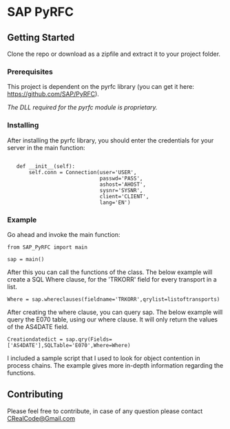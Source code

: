 # SAP PyRFC

## Getting Started

Clone the repo or download as a zipfile and extract it to your project folder.


### Prerequisites

This project is dependent on the pyrfc library (you can get it here: https://github.com/SAP/PyRFC).


_The DLL required for the pyrfc module is proprietary._


### Installing

After installing the pyrfc library, you should enter the credentials for your server in the main function:

 ```

    def __init__(self):
        self.conn = Connection(user='USER',
                               passwd='PASS',
                               ashost='AHOST',
                               sysnr='SYSNR',
                               client='CLIENT',
                               lang='EN')

```

### Example

Go ahead and invoke the main function:

```
from SAP_PyRFC import main

sap = main()

```

After this you can call the functions of the class. The below example will create a SQL Where clause, for the 'TRKORR' field for every transport in a list.

```
Where = sap.whereclauses(fieldname='TRKORR',qrylist=listoftransports)

```

After creating the where clause, you can query sap. The below example will query the E070 table, using our where clause. It will only return the values of the AS4DATE field.

```
Creationdatedict = sap.qry(Fields=['AS4DATE'],SQLTable='E070',Where=Where)

```

I included a sample script that I used to look for object contention in process chains. The example gives more in-depth information regarding the functions.

## Contributing

Please feel free to contribute, in case of any question please contact CRealCode@Gmail.com